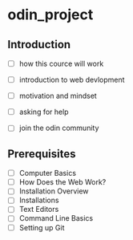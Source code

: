 # odin_project

## Introduction

 - [ ] how this cource will work
 - [ ] introduction to web devlopment
 - [ ] motivation and mindset
 - [ ] asking for help
 - [ ] join the odin community


## Prerequisites

 - [ ] Computer Basics
 - [ ] How Does the Web Work?
 - [ ] Installation Overview
 - [ ] Installations
 - [ ] Text Editors
 - [ ] Command Line Basics
 - [ ] Setting up  Git
